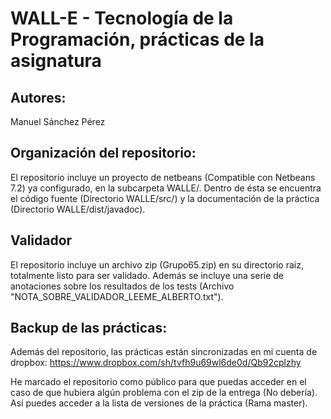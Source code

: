 WALL-E  - Tecnología de la Programación, prácticas de la asignatura
===================================================================

Autores:
--------

Manuel Sánchez Pérez

Organización del repositorio:
-----------------------------

El repositorio incluye un proyecto de netbeans (Compatible con Netbeans 7.2) ya configurado, en la subcarpeta WALLE/. Dentro de ésta se encuentra el código fuente (Directorio WALLE/src/) y la documentación de la práctica (Directorio WALLE/dist/javadoc).

Validador
----------

El repositorio incluye un archivo zip (Grupo65.zip) en su directorio raiz, totalmente listo para ser validado.
Además se incluye una serie de anotaciones sobre los resultados de los tests (Archivo "NOTA_SOBRE_VALIDADOR_LEEME_ALBERTO.txt"). 

Backup de las prácticas:
------------------------

Además del repositorio, las prácticas están sincronizadas en mi cuenta de dropbox: https://www.dropbox.com/sh/tvfh9u69wl6de0d/Qb92cplzhy

He marcado el repositorio como público para que puedas acceder en el caso de que hubiera algún problema con el zip de la entrega (No debería). Así puedes acceder a la lista de versiones de la práctica (Rama master).